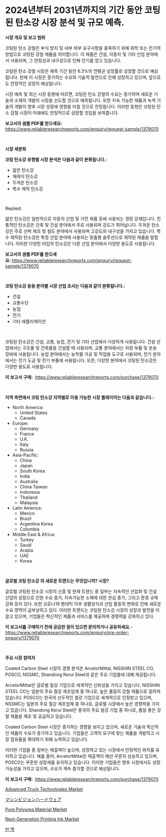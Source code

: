 <p><h1>2024년부터 2031년까지의 기간 동안 코팅된 탄소강 시장 분석 및 규모 예측.</h1></p><p><strong>시장 개요 및 보고 범위</strong></p>
<p><p>코팅된 탄소 강철은 부식 방지 및 내부 외부 요구사항을 충족하기 위해 화학 또는 전기적 방법으로 코팅된 강철 제품을 의미합니다. 이 제품은 건설, 자동차 및 기타 산업 분야에서 사용되며, 그 안정성과 내구성으로 인해 인기를 얻고 있습니다. </p><p>코팅된 탄소 강철 시장은 예측 기간 동안 6.3%의 연평균 성장률로 성장할 것으로 예상됩니다. 현재 이 시장은 증가하는 수요와 기술적 발전으로 인해 성장하고 있으며, 앞으로도 안정적인 성장이 예상됩니다. </p><p>시장 예측 및 최신 시장 동향에 따르면, 코팅된 탄소 강철의 수요는 증가하며 새로운 기술과 소재의 개발이 시장을 선도할 것으로 예측됩니다. 또한 지속 가능한 제품과 녹색 기술의 개발이 향후 시장 성장에 영향을 미칠 것으로 전망됩니다. 이러한 동향은 코팅된 탄소 강철 시장이 미래에도 안정적으로 성장할 것임을 보여줍니다.</p></p>
<p><strong>보고서의 샘플 PDF를 받으세요:</strong> <a href="https://www.reliableresearchreports.com/enquiry/request-sample/1379070">https://www.reliableresearchreports.com/enquiry/request-sample/1379070</a></p>
<p>&nbsp;</p>
<p><strong>시장 세분화</strong></p>
<p><strong>코팅 탄소강 유형별 시장 분석은 다음과 같이 분류됩니다.:</strong></p>
<p><ul><li>얇은 탄소강</li><li>재래식 탄소강</li><li>두꺼운 탄소강</li><li>특수 제작 탄소강</li></ul></p>
<p>&nbsp;</p>
<p><p>Replied:  </p><p>얇은 탄소강은 일반적으로 자동차 산업 및 가전 제품 등에 사용되는 경량 강재입니다. 전통적인 탄소강은 건축 및 건설 분야에서 주로 사용되며 강도가 뛰어납니다. 두꺼운 탄소강은 주로 선박 제조 및 철도 분야에서 사용되며 고강도와 내구성을 가지고 있습니다. 특수 제작된 탄소강은 특정 산업 분야에 사용되는 맞춤형 솔루션으로 제작된 제품을 말합니다. 이러한 다양한 타입의 탄소강은 다른 산업 분야에서 다양한 용도로 사용됩니다.</p></p>
<p><strong>보고서의 샘플 PDF를 받으세요:</strong>&nbsp;<a href="https://www.reliableresearchreports.com/enquiry/request-sample/1379070">https://www.reliableresearchreports.com/enquiry/request-sample/1379070</a></p>
<p>&nbsp;</p>
<p><strong> 코팅 탄소강 응용 분야별 시장 산업 조사는 다음과 같이 분류됩니다.:</strong></p>
<p><ul><li>건설</li><li>교통수단</li><li>농업</li><li>전기</li><li>기타 애플리케이션</li></ul></p>
<p>&nbsp;</p>
<p><p>코팅된 탄소강은 건설, 교통, 농업, 전기 및 기타 산업에서 다양하게 사용됩니다. 건설 산업에서는 구조물 및 건축물을 건설할 때 사용되며, 교통 분야에서는 차량 부품 및 운송 장비에 사용됩니다. 농업 분야에서는 농작물 가공 및 작업용 도구로 사용되며, 전기 분야에서는 전기 도금 및 전기 부품에 사용됩니다. 또한, 다양한 분야에서 코팅된 탄소강은 다양한 용도로 사용됩니다.</p></p>
<p><strong>이 보고서 구매:</strong>&nbsp; <a href="https://www.reliableresearchreports.com/purchase/1379070">https://www.reliableresearchreports.com/purchase/1379070</a></p>
<p>&nbsp;</p>
<p><strong>지역 측면에서 코팅 탄소강 지역별로 이용 가능한 시장 플레이어는 다음과 같습니다.:</strong></p>
<p><ul>
    <li>
        North America:
        <ul>
            <li>United States</li>
            <li>Canada</li>
        </ul>
    </li>
    <li>
        Europe:
        <ul>
            <li>Germany</li>
            <li>France</li>
            <li>U.K.</li>
            <li>Italy</li>
            <li>Russia</li>
        </ul>
    </li>
    <li>
        Asia-Pacific:
        <ul>
            <li>China</li>
            <li>Japan</li>
            <li>South Korea</li>
            <li>India</li>
            <li>Australia</li>
            <li>China Taiwan</li>
            <li>Indonesia</li>
            <li>Thailand</li>
            <li>Malaysia</li>
        </ul>
    </li>
    <li>
        Latin America:
        <ul>
            <li>Mexico</li>
            <li>Brazil</li>
            <li>Argentina Korea</li>
            <li>Colombia</li>
        </ul>
    </li>
    <li>
        Middle East & Africa:
        <ul>
            <li>Turkey</li>
            <li>Saudi</li>
            <li>Arabia</li>
            <li>UAE</li>
            <li>Korea</li>
        </ul>
    </li>
    </ul></p>
<p>&nbsp;</p>
<p><strong>글로벌 코팅 탄소강 의 새로운 트렌드는 무엇입니까? 시장?</strong></p>
<p><p>글로벌 코팅된 탄소강 시장의 신흥 및 현재 트렌드 중 일부는 지속적인 산업화 및 건설 산업의 성장으로 인한 수요 증가, 지속가능한 소재에 대한 관심 증가, 그리고 환경 규제 강화 등이 있다. 또한 코로나19 팬데믹 이후 생활양식과 산업 활동의 변화로 인해 새로운 수요 영역이 급부상하고 있다. 이러한 트렌드는 코팅된 탄소강 시장의 성장과 발전을 이끌고 있으며, 기업들은 혁신적인 제품과 서비스를 제공하여 경쟁력을 강화하고 있다.</p></p>
<p><strong>이 보고서를 구매하기 전에 궁금한 점이 있으면 문의하거나 공유하세요.</strong>- <a href="https://www.reliableresearchreports.com/enquiry/pre-order-enquiry/1379070">https://www.reliableresearchreports.com/enquiry/pre-order-enquiry/1379070</a></p>
<p>&nbsp;</p>
<p><strong>주요 시장 참여자</strong></p>
<p><p>Coated Carbon Steel 시장의 경쟁 분석은 ArcelorMittal, NISSHIN STEEL CO, POSCO, NSSMC, Shandong Kerui Steel과 같은 주요 기업들에 대해 제공됩니다. </p><p>ArcelorMittal은 글로벌 철강 기업으로 세계적인 신뢰성을 가지고 있습니다. NISSHIN STEEL CO는 일본의 주요 철강 제조업체 중 하나로, 높은 품질의 강철 제품으로 알려져 있습니다. POSCO는 한국의 선두적인 철강 기업으로 세계적으로 인정받고 있으며, NSSMC는 일본의 주요 철강 제조업체 중 하나로, 글로벌 시장에서 높은 경쟁력을 가지고 있습니다. Shandong Kerui Steel은 중국의 주요 철강 기업 중 하나로, 품질 좋은 강철 제품을 제조 및 공급하고 있습니다.</p><p>Coated Carbon Steel 시장은 증가하는 경향을 보이고 있으며, 새로운 기술과 혁신적인 제품의 수요가 증가하고 있습니다. 기업들은 고객의 요구에 맞는 제품을 개발하고 시장 점유율을 확대하기 위해 노력하고 있습니다.</p><p>이러한 기업들 중 일부는 매출액이 높으며, 성장하고 있는 시장에서 안정적인 위치를 유지하고 있습니다. 예를 들어, ArcelorMittal은 매출액이 매년 꾸준히 상승하고 있으며, POSCO는 꾸준한 성장세를 유지하고 있습니다. 이러한 기업들은 향후 시장에서도 성장 가능성을 가지고 있으며, 수요가 계속 증가할 것으로 예상됩니다.</p></p>
<p><strong>이 보고서 구매:</strong>&nbsp;&nbsp;<a href="https://www.reliableresearchreports.com/purchase/1379070">https://www.reliableresearchreports.com/purchase/1379070</a></p>
<p><p><a href="https://issuu.com/reportprime-2/docs/advanced-truck-technologies-market-size-2030.pptx">Advanced Truck Technologies Market</a></p><p><a href="https://github.com/jkjreqjscoxx7/Market-Research-Report-List-1/blob/main/14642491375.md">マシンビジョンハードウェア</a></p><p><a href="https://github.com/brenzgnarento/Market-Research-Report-List-1/blob/main/pure-polyurea-material-market.md">Pure Polyurea Material Market</a></p><p><a href="https://issuu.com/reportprime-2/docs/next-generation-printing-ink-market-size-2030.pptx">Next-Generation Printing Ink Market</a></p><p><a href="https://github.com/nuekbpymrrz5/Market-Research-Report-List-1/blob/main/5295074977.md">빈 백</a></p></p>
